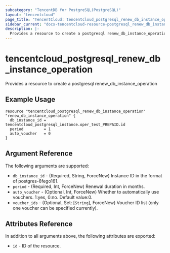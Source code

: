 ```yaml
---
subcategory: "TencentDB for PostgreSQL(PostgreSQL)"
layout: "tencentcloud"
page_title: "TencentCloud: tencentcloud_postgresql_renew_db_instance_operation"
sidebar_current: "docs-tencentcloud-resource-postgresql_renew_db_instance_operation"
description: |-
  Provides a resource to create a postgresql renew_db_instance_operation
---
```


# tencentcloud_postgresql_renew_db_instance_operation

Provides a resource to create a postgresql renew_db_instance_operation

## Example Usage

```hcl
resource "tencentcloud_postgresql_renew_db_instance_operation" "renew_db_instance_operation" {
  db_instance_id = tencentcloud_postgresql_instance.oper_test_PREPAID.id
  period         = 1
  auto_voucher   = 0
}
```

## Argument Reference

The following arguments are supported:

* `db_instance_id` - (Required, String, ForceNew) Instance ID in the format of postgres-6fego161.
* `period` - (Required, Int, ForceNew) Renewal duration in months.
* `auto_voucher` - (Optional, Int, ForceNew) Whether to automatically use vouchers. 1:yes, 0:no. Default value:0.
* `voucher_ids` - (Optional, Set: [`String`], ForceNew) Voucher ID list (only one voucher can be specified currently).

## Attributes Reference

In addition to all arguments above, the following attributes are exported:

* `id` - ID of the resource.




